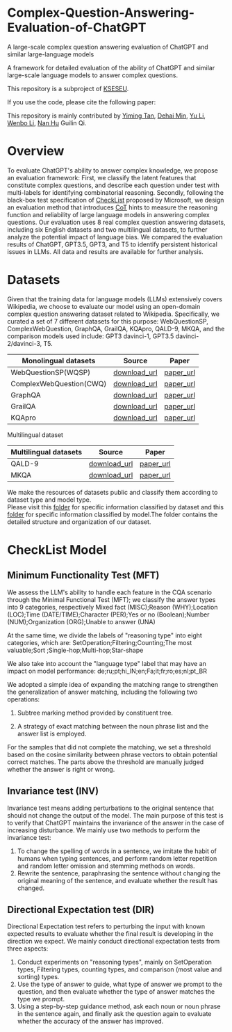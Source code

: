 # Complex-Question-Answering-Evaluation-of-ChatGPT
A large-scale complex question answering evaluation of ChatGPT and similar large-language models

A framework for detailed evaluation of the ability of ChatGPT and similar large-scale language models to answer complex questions.

This repository is a subproject of [KSESEU](https://github.com/KSESEU).  

If you use the code, please cite the following paper:  


This repository is mainly contributed  by [Yiming Tan](https://github.com/tan92hl), [Dehai Min](https://github.com/ZhishanQ), [Yu Li](https://github.com/liyu19980601), [Wenbo Li](), [Nan Hu](https://github.com/HuuuNan) Guilin Qi.



# Overview

To evaluate ChatGPT's ability to answer complex knowledge, we propose an evaluation framework:
First, we classify the latent features that constitute complex questions, and describe each question under test with multi-labels for identifying combinatorial reasoning.
Secondly, following the black-box test specification of [CheckList](https://arxiv.org/abs/2005.04118) proposed by Microsoft, we design an evaluation method that introduces [CoT](https://arxiv.org/abs/2201.11903) hints to measure the reasoning function and reliability of large language models in answering complex questions.
Our evaluation uses 8 real complex question answering datasets, including six English datasets and two multilingual datasets, to further analyze the potential impact of language bias.
We compared the evaluation results of ChatGPT, GPT3.5, GPT3, and T5 to identify persistent historical issues in LLMs. All data and results are available for further analysis.  

# Datasets

Given that the training data for language models (LLMs) extensively covers Wikipedia, we choose to evaluate our model using an open-domain complex question answering dataset related to Wikipedia. Specifically, we curated a set of 7 different datasets for this purpose: WebQuestionSP, ComplexWebQuestion, GraphQA, GrailQA, KQApro, QALD-9, MKQA, and the comparison models used include: GPT3 davinci-1, GPT3.5 davinci-2/davinci-3, T5.

| Monolingual datasets      | Source     | Paper     |
| ---------- | :-----------:  | :-----------: |
| WebQuestionSP(WQSP) | [download_url](https://www.microsoft.com/en-us/download/details.aspx?id=52763)| [paper_url](https://arxiv.org/pdf/2210.00063.pdf)|
| ComplexWebQuestion(CWQ)     | [download_url](https://allenai.org/data/complexwebquestions)|[paper_url](https://aclanthology.org/2022.coling-1.145.pdf)|
| GraphQA    | [download_url](https://github.com/ysu1989/GraphQuestions)     | [paper_url](https://openreview.net/pdf?id=HyxgBerKwB)     |
| GrailQA     | [download_url](https://dki-lab.github.io/GrailQA/)     | [paper_url](https://arxiv.org/pdf/2011.07743v6.pdf)     |
| KQApro     | [download_url](http://thukeg.gitee.io/kqa-pro/leaderboard.html)     | [paper_url](https://arxiv.org/abs/2007.03875)     |

Multilingual dataset

| Multilingual datasets      | Source     | Paper     |
| ---------- | :-----------:  | :-----------: |
| QALD-9             | [download_url](https://github.com/ag-sc/QALD)| [paper_url](https://ieeexplore.ieee.org/stamp/stamp.jsp?arnumber=9815253)|
| MKQA               | [download_url](https://github.com/apple/ml-mkqa)|[paper_url](https://arxiv.org/pdf/2007.15207v2.pdf)|

We make the resources of datasets public and classify them according to dataset type and model type.  
Please visit this [folder]() for specific information classified by dataset and this [folder]() for specific information classified by model.The folder contains the detailed structure and organization of our dataset.


# CheckList Model

## Minimum Functionality Test (MFT)

We assess the LLM's ability to handle each feature in the CQA scenario through the Minimal Functional Test (MFT); we classify the answer types into 9 categories, respectively Mixed fact (MISC);Reason (WHY);Location (LOC);Time (DATE/TIME);Character (PER);Yes or no (Boolean);Number (NUM);Organization (ORG);Unable to answer (UNA)  

At the same time, we divide the labels of "reasoning type" into eight categories, which are: SetOperation;Filtering;Counting;The most valuable;Sort  ;Single-hop;Multi-hop;Star-shape  

We also take into account the "language type" label that may have an impact on model performance: de;ru;pt;hi_IN;en;Fa;it;fr;ro;es;nl;pt_BR  

We adopted a simple idea of expanding the matching range to strengthen the generalization of answer matching, including the following two operations:  

1. Subtree marking method provided by constituent tree.  

2. A strategy of exact matching between the noun phrase list and the answer list is employed.  

For the samples that did not complete the matching, we set a threshold based on the cosine similarity between phrase vectors to obtain potential correct matches. The parts above the threshold are manually judged whether the answer is right or wrong.  

## Invariance test (INV)

Invariance test means adding perturbations to the original sentence that should not change the output of the model. The main purpose of this test is to verify that ChatGPT maintains the invariance of the answer in the case of increasing disturbance. We mainly use two methods to perform the invariance test:
1. To change the spelling of words in a sentence, we imitate the habit of humans when typing sentences, and perform random letter repetition and random letter omission and stemming methods on words.  
2. Rewrite the sentence, paraphrasing the sentence without changing the original meaning of the sentence, and evaluate whether the result has changed.  


## Directional Expectation test (DIR)

Directional Expectation test refers to perturbing the input with known expected results to evaluate whether the final result is developing in the direction we expect. We mainly conduct directional expectation tests from three aspects:
1. Conduct experiments on "reasoning types", mainly on SetOperation types, Filtering types, counting types, and comparison (most value and sorting) types.   
2. Use the type of answer to guide, what type of answer we prompt to the question, and then evaluate whether the type of answer matches the type we prompt.  
3. Using a step-by-step guidance method, ask each noun or noun phrase in the sentence again, and finally ask the question again to evaluate whether the accuracy of the answer has improved. 


